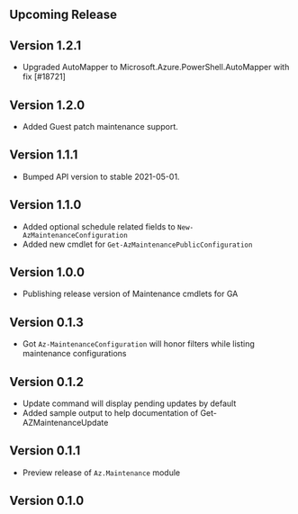 <!--
    Please leave this section at the top of the change log.

    Changes for the upcoming release should go under the section titled "Upcoming Release", and should adhere to the following format:

    ## Upcoming Release
    * Overview of change #1
        - Additional information about change #1
    * Overview of change #2
        - Additional information about change #2
        - Additional information about change #2
    * Overview of change #3
    * Overview of change #4
        - Additional information about change #4

    ## YYYY.MM.DD - Version X.Y.Z (Previous Release)
    * Overview of change #1
        - Additional information about change #1
-->

## Upcoming Release

## Version 1.2.1
* Upgraded AutoMapper to Microsoft.Azure.PowerShell.AutoMapper with fix [#18721]

## Version 1.2.0
* Added Guest patch maintenance support.

## Version 1.1.1
* Bumped API version to stable 2021-05-01.

## Version 1.1.0
* Added optional schedule related fields to `New-AzMaintenanceConfiguration`
* Added new cmdlet for `Get-AzMaintenancePublicConfiguration`

## Version 1.0.0
* Publishing release version of Maintenance cmdlets for GA

## Version 0.1.3
* Got `Az-MaintenanceConfiguration` will honor filters while listing maintenance configurations

## Version 0.1.2
* Update command will display pending updates by default
* Added sample output to help documentation of Get-AZMaintenanceUpdate

## Version 0.1.1
* Preview release of `Az.Maintenance` module

## Version 0.1.0

